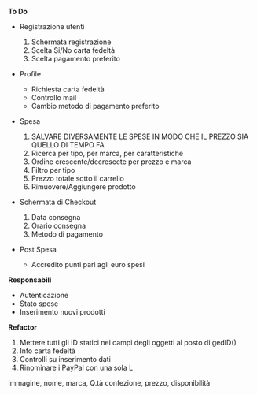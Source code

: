 **To Do**

* Registrazione utenti
  1. Schermata registrazione
  2. Scelta Si/No carta fedeltà
  3. Scelta pagamento preferito

* Profile
  * Richiesta carta fedeltà
  * Controllo mail
  * Cambio metodo di pagamento preferito

* Spesa
  1. SALVARE DIVERSAMENTE LE SPESE IN MODO CHE IL PREZZO SIA QUELLO DI TEMPO FA 
  2. Ricerca per tipo, per marca, per caratteristiche
  3. Ordine crescente/decrescete per prezzo e marca
  4. Filtro per tipo
  5. Prezzo totale sotto il carrello
  6. Rimuovere/Aggiungere prodotto
* Schermata di Checkout
  1. Data consegna
  2. Orario consegna
  3. Metodo di pagamento
* Post Spesa
  * Accredito punti pari agli euro spesi



**Responsabili**

* Autenticazione
* Stato spese
* Inserimento nuovi prodotti



**Refactor**

1. Mettere tutti gli ID statici nei campi degli oggetti al posto di gedID()
2. Info carta fedeltà
3. Controlli su inserimento dati
4. Rinominare i PayPal con una sola L







immagine, nome, marca, Q.tà confezione, prezzo, disponibilità